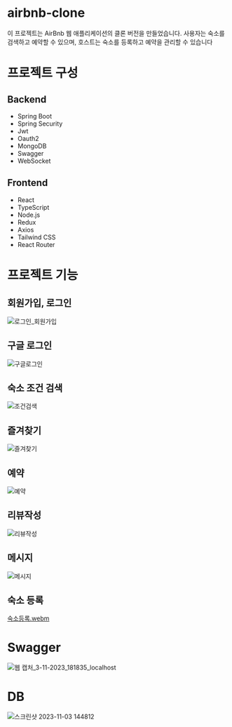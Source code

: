 # airbnb-clone
이 프로젝트는 AirBnb 웹 애플리케이션의 클론 버전을 만들었습니다. 사용자는 숙소를 검색하고 예약할 수 있으며, 호스트는 숙소를 등록하고 예약을 관리할 수 있습니다

# 프로젝트 구성
## Backend
- Spring Boot
- Spring Security
- Jwt
- Oauth2
- MongoDB
- Swagger
- WebSocket
## Frontend
- React
- TypeScript
- Node.js
- Redux
- Axios
- Tailwind CSS
- React Router
# 프로젝트 기능
## 회원가입, 로그인
![로그인_회원가입](https://github.com/jongjin97/webproject/assets/80832556/c23aa765-07c3-4d8a-8d46-d848877c31da)
## 구글 로그인
![구글로그인](https://github.com/jongjin97/webproject/assets/80832556/d5e9ad04-e352-4827-9893-e3eba9deaf0c)
## 숙소 조건 검색
![조건검색](https://github.com/jongjin97/webproject/assets/80832556/85a979a5-9040-40ba-8d5b-30e083d95115)
## 즐겨찾기
![즐겨찾기](https://github.com/jongjin97/webproject/assets/80832556/73df1993-07e9-4cea-88b3-ae738add1134)
## 예약
![예약](https://github.com/jongjin97/webproject/assets/80832556/c8c2af88-442d-4871-aaea-84ba460e2ed8)
## 리뷰작성
![리뷰작성](https://github.com/jongjin97/webproject/assets/80832556/6c26a4dc-d9d5-4be9-bfbd-3748a8128059)
## 메시지 
![메시지](https://github.com/jongjin97/webproject/assets/80832556/d2989aa2-17df-4543-aa3e-acfcc226a385)
## 숙소 등록
[숙소등록.webm](https://github.com/jongjin97/webproject/assets/80832556/231faf3b-bec1-4e5b-a3a2-a6201eb2c73c)
# Swagger
![웹 캡처_3-11-2023_181835_localhost](https://github.com/jongjin97/webproject/assets/80832556/2c27c3f9-ae69-485e-96bc-5be39d0c287a)
# DB
![스크린샷 2023-11-03 144812](https://github.com/jongjin97/airbnb-clone/assets/80832556/b2f11dd3-61b4-45ab-98f6-6d227bb7d5d5)
